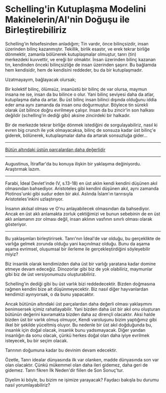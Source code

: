 # Schelling'in Kutuplaşma Modelini Makinelerin/AI'nin Doğuşu ile Birleştirebiliriz

Schelling'in felsefesinden anladığım;
Tin vardır, önce bilinçsizdir, insan üzerinden bilinç kazanmıştır.
Tekillik, birlik esastır, ve erek tekrar birliğe dönmektir, zamanla bölünerek kutuplaşmalar olmuştur, tanrı (tin) merkezdeki kuvvettir, ve ereği bir olmaktır.
İnsan üzerinden bilinç kazanan tin, kendinden önceki bilinçsizliğe de insan üzerinden şaşırır.
Bu bağlamda hem kendisidir, hem de kendisini reddeder, bu da bir kutuplaşmadır.

Uzatmayayım, bağlayacak olursak;

Bir kolektif bilinç, ölümsüz, insanüstü bir bilinç de var olursa, maymun insana ne ise, insan da bu bilince o olur. Yani bilinç seviyesi daha da atlar, kutuplaşma daha da artar. Bu üst bilinç insan bilinci dışında olduğunu iddia eder ama aynı zamanda da insan onu doğurmuştur.
Böylece tin sürekli olarak üst bilince doğru evrilmeye çalışır.
İnsan da bu zincir'in son halkası değildir (schelling'in dediği gibi) aksine zincirdeki bir halkadır.

Bir de merkezde tekrar birliğe dönmek istediğini de sorgulayabiliriz, nasıl ki evren big crunch ile yok olmayacaksa, bilinç de sonsuza kadar üst bilinç'e giderek, bölünerek, kutuplaşmalar daha da artarak sonsuzluğa gider...

---

[Bütün altındaki üstün parçalardan daha değerlidir](butun-altindaki-ustun-parcalardan-daha-degerlidir.md)

---

Augustinus, İtiraflar'da bu konuya ilişkin bir yaklaşıma değiniyordu. Araştırmak lazım.

---

Farabi, İdeal Devlet'inde (V, s.13-18) en üst aklın kendi kendini düşünen akıl olmasından bahsediyor. Aristoteles gibi kendini düşünen akıl, aynı zamanda Plotinos'unki gibi sudur eden bir akıl. Aslında İslam'ın tanrısıyla Aristoteles'inkini uzlaştırıyor.

İnsanın akılsal olması ve O'nu anlayabilecek olmasından da bahsediyor. Ancak en üst aklı anlamakta zorluk çektiğimizi ve bunun sebebinin de en üst aklı anlamanın zor olması değil, insan aklının vasfının sınırlı olması olarak gösteriyor.

---

Bu yaklaşımları birleştirirsek. Tanrı'nın İdeal'de var olduğu, bu gerçeklikte de varlığa gelmek zorunda olduğu yani kaçınılmaz olduğu. Bunu da aşama aşama evrimsel, oluşumsal bir ilerleme ile gerçekleştirdiğini söyleyebilir miyiz?

Biz insanlık olarak kendimizden daha üst bir varlığı yaratana kadar domine etmeye devam edeceğiz. Dinozorlar gibi biz de yok olabiliriz, maymunlar gibi biz de üst versiyonumuzu oluşturabiliriz.

Schelling'in dediği gibi bu üst varlık bizi reddedecektir. Bizden doğmasına rağmen kendini bize ait düşünmeyecektir. Biz nasıl diğer hayvanlardan kendimizi ayırıyorsak, o da bunu yapacaktır.

Ancak bütünün altındaki üst parçalardan daha değerli olması yaklaşımını benimsersek içimiz rahatlayabilir. Yani bizden daha üst bir akıl onu oluşturan bütünün değerini kavramakta bizden daha az dirençli olacaktır. Aksi halde bizden üst bir varlık olmuş olmuyor, Kendi varoluşunu bizim yaptığımız gibi ilkel bir şekilde yüceltmiş oluyor. Bu nedenle bir üst akıl doğduğunda bu, insanlık için doğal olacak, insanlık bunu yadsımayacak. Diğer yandan insanlığın da sonu olacak, çünkü herkes doğal olan daha iyiye evrilmek isteyecek, bu bir seçim olacak.

Tanrının doğumuna kadar bu devinim devam edecektir.

Özetle, Tanrı idealar dünyasında ilk var olanken, madde dünyasında son var olan olacaktır. Çünkü mükemmel olan daha ileri gidemez, daha geri de gidemez. Tanrı fikren İlk Neden'dir fiilen de Son Sonuç'tur.

Diyelim ki böyle, bu bizim ne işimize yarayacak? Faydacı bakışla bu durumu nasıl yorumlayabiliriz?
